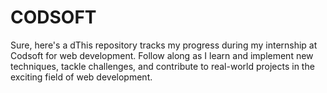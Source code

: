 # CODSOFT
Sure, here's a dThis repository tracks my progress during my internship at Codsoft for web development. Follow along as I learn and implement new techniques, tackle challenges, and contribute to real-world projects in the exciting field of web development.
